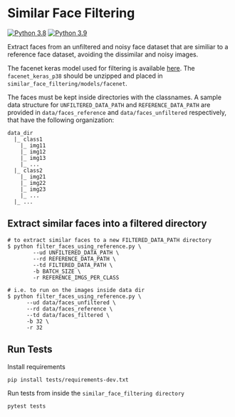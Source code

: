 # Similar Face Filtering

[![Python 3.8](https://img.shields.io/badge/python-3.8-green.svg)](https://www.python.org/downloads/release/python-380/)
[![Python 3.9](https://img.shields.io/badge/python-3.9-green.svg)](https://www.python.org/downloads/release/python-390/)

Extract faces from an unfiltered and noisy face dataset that are similiar to a reference face dataset, avoiding the dissimilar and noisy images.

The facenet keras model used for filtering is available [here](https://drive.google.com/drive/folders/1juZ6vj9eUUdam-RtH36nTdzBnoinsWcy?usp=sharing). The `facenet_keras_p38` should be unzipped and placed in `similar_face_filtering/models/facenet`.

The faces must be kept inside directories with the classnames. A sample data structure for `UNFILTERED_DATA_PATH` and `REFERENCE_DATA_PATH` are provided in `data/faces_reference` and `data/faces_unfiltered` respectively, that have the following organization:

    data_dir
      |_ class1
        |_ img11
        |_ img12
        |_ img13
        |_ ...
      |_ class2
        |_ img21
        |_ img22
        |_ img23
        |_ ...
      |_ ...

## Extract similar faces into a filtered directory

```shell
# to extract similar faces to a new FILTERED_DATA_PATH directory
$ python filter_faces_using_reference.py \
        --ud UNFILTERED_DATA_PATH \
        --rd REFERENCE_DATA_PATH \
        --td FILTERED_DATA_PATH \
        -b BATCH_SIZE \
        -r REFERENCE_IMGS_PER_CLASS

# i.e. to run on the images inside data dir
$ python filter_faces_using_reference.py \
      --ud data/faces_unfiltered \
      --rd data/faces_reference \
      --td data/faces_filtered \
      -b 32 \
      -r 32
```

## Run Tests

Install requirements

```shell
pip install tests/requirements-dev.txt
```

Run tests from inside the `similar_face_filtering directory`

```shell
pytest tests
```
